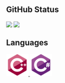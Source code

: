 ## GitHub Status

<a>
  <img align="center" src="https://github-readme-stats.vercel.app/api?username=gian5921&count_private=true&show_icons=true&theme=material-dracula"/>
  <img align="center" src="https://github-readme-stats.vercel.app/api/top-langs/?username=gian5921&exclude_repo=Pixel-Tamers-RE&theme=material-dracula&layout=compact"/>
</a>

## Languages

<p>
  <a title="C++" href="https://www.sololearn.com/learning/1051">
    <img width="60" src="https://github.com/devicons/devicon/blob/master/icons/cplusplus/cplusplus-original.svg" alt="CPP">
  </a>
  <a title="C#" href="https://www.sololearn.com/learning/1080">
    <img width="60" src="https://github.com/devicons/devicon/blob/master/icons/csharp/csharp-original.svg" alt="CSharp">
  </a>
</p>

<!--
**gian5921/gian5921** is a ✨ _special_ ✨ repository because its `README.md` (this file) appears on your GitHub profile.

Here are some ideas to get you started:

- 🔭 I’m currently working on ...
- 🌱 I’m currently learning ...
- 👯 I’m looking to collaborate on ...
- 🤔 I’m looking for help with ...
- 💬 Ask me about ...
- 📫 How to reach me: ...
- 😄 Pronouns: ...
- ⚡ Fun fact: ...
-->
